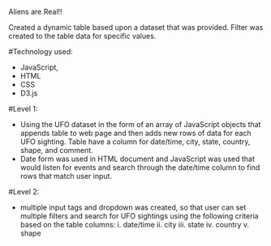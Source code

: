 Aliens are Real!!

Created a dynamic table based upon a dataset that was provided. Filter was created to the table data for specific values. 

#Technology used:

- JavaScript,
- HTML
- CSS
- D3.js

#Level 1:

- Using the UFO dataset in the form of an array of JavaScript objects that appends table to web page and then adds new rows of data for       each UFO sighting. Table have a column for date/time, city, state, country, shape, and comment.
- Date form was used in HTML document and JavaScript was used that would listen for events and search through the date/time column to find   rows that match user input.

#Level 2:

- multiple input tags and dropdown was created, so that user can set multiple filters and search for UFO sightings using the following       criteria based on the table columns:
  i.	date/time
  ii.	city
  iii.	state
  iv.	country
  v.	shape



